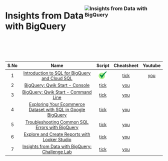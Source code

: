 [youtube]: /assets/yt.png
[cross]: /assets/cross.jpg
[tick]: /assets/tick.jpg

### <img src="https://cdn.qwiklabs.com/GfiFidoAd%2BrgYQRFgZggxgzMWJsGgFxnfA6bOWScimw%3D" alt="Insights from Data with BigQuery" title="Insights from Data with BigQuery" align="right" height="180" width="250"/>

# Insights from Data with BigQuery

<br>
<br>
<br>


| S.No | Name | Script | Cheatsheet | Youtube |
| :--: | :---: | :------: | :--------: | :------: |
| 1 | [Introduction to SQL for BigQuery and Cloud SQL](https://www.cloudskillsboost.google/focuses/2802?parent=catalog) | [![tick][tick]]() | [tick]() | [you]() |
| 2 | [BigQuery: Qwik Start - Console](https://www.cloudskillsboost.google/focuses/1145?parent=catalog) | [tick]() | [you]() |
| 3 | [BigQuery: Qwik Start - Command Line](https://www.cloudskillsboost.google/focuses/577?parent=catalog) | [tick]() | [you]() |
| 4 | [Exploring Your Ecommerce Dataset with SQL in Google BigQuery](https://www.cloudskillsboost.google/focuses/3618?parent=catalog) | [tick]() | [you]() |
| 5 | [Troubleshooting Common SQL Errors with BigQuery](https://www.cloudskillsboost.google/focuses/3642?parent=catalog) | [tick]() | [you]() |
| 6 | [Explore and Create Reports with Looker Studio](https://www.cloudskillsboost.google/focuses/3614?parent=catalog) | [tick]() | [you]() |
| 7 | [Insights from Data with BigQuery: Challenge Lab](https://www.cloudskillsboost.google/focuses/11988?parent=catalog) | [tick]() | [you]() |